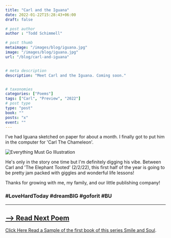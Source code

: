 ```yaml
---
title: "Carl and the Iguana"
date: 2022-01-22T15:28:43+06:00
draft: false

# post author
author : "Todd Schimmell"

# post thumb
metaimage: "/images/blog/iguana.jpg"
image: "/images/blog/iguana.jpg"
url: "/blog/carl-and-iguana"


# meta description
description: "Meet Carl and the Iguana. Coming soon."


# taxonomies
categories: ["Poems"]
tags: ["Carl", "Preview", "2022"]
# post type
type: "post"
book: ""
posts: "x"
event: ""
---
```


I've had Iguana sketched on paper for about a month. I finally got to put him in the computer for 'Carl The Chameleon'.

![Everything Must Go Illustration](/images/blog/iguana-small.png)

He's only in the story one time but I'm definitely digging his vibe. Between Carl and 'The Elephant Tooted' (2/2/22), this first half of the year is going to be pretty jam packed with giggles and wonderful life lessons!

Thanks for growing with me, my family, and our little publishing company!

### #LoveHardToday #dreamBIG #goforit #BU

---

## [--> Read Next Poem](/blog/the-elephant-tooted)

 [Click Here Read a Sample of the first book of this series Smile and Soul](/blog/smile-and-soul).
